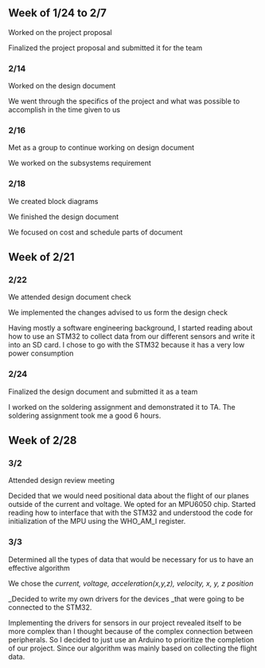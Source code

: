 ## Week of 1/24 to 2/7

Worked on the project proposal

Finalized the project proposal and submitted it for the team


### 2/14

Worked on the design document

We went through the specifics of the project and what was possible to accomplish in the time given to us


### 2/16

Met as a group to continue working on design document

We worked on the subsystems requirement


### 2/18

We created block diagrams

We finished the design document

We focused on cost and schedule parts of document

## Week of 2/21


### 2/22

We attended design document check

We implemented the changes advised to us form the design check

Having mostly a software engineering background, I started reading about how to use an STM32 to collect data from our different sensors and write it into an SD card. I chose to go with the STM32 because it has a very low power consumption


### 2/24

Finalized the design document and submitted it as a team

I worked on the soldering assignment and demonstrated it to TA. The soldering assignment took me a good 6 hours.

## Week of 2/28


### 3/2

Attended design review meeting

Decided that we would need positional data about the flight of our planes outside of the current and voltage. We opted for an MPU6050 chip. Started reading how to interface that with the STM32 and understood the code for initialization of the MPU using the WHO_AM_I register.


### 3/3

Determined all the types of data that would be necessary for us to have an effective algorithm

We chose the _current, voltage, acceleration(x,y,z), velocity, x, y, z position_

_Decided to write my own drivers for the devices _that were going to be connected to the STM32.

Implementing the drivers for sensors in our project revealed itself to be more complex than I thought because of the complex connection between peripherals. So I decided to just use an Arduino to prioritize the completion of our project. Since our algorithm was mainly based on collecting the flight data.
